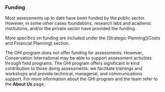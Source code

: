 ### Funding

Most assessments up to date have been funded by the public sector. However, in some other cases foundations, research labs and academic institutions, and/or the private sector have provided the funding.

More specifics on funding are included under the [Strategic Planning](Costs and Financial Planning) section.

The OHI program does not offer funding for assessments. However, Conservation International may be able to support assessment activities through field programs. The OHI program offers significant in kind contribution to those doing assessments: we facilitate trainings and workshops and provide technical, managerial, and communications support. For more information about the OHI program and the team refer to the **About Us** page.
